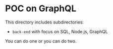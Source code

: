 # POC on GraphQL


This directory includes subdirectories:

- `back-end` with focus on SQL, Node.js, GraphQL

You can do one or you can do two.
